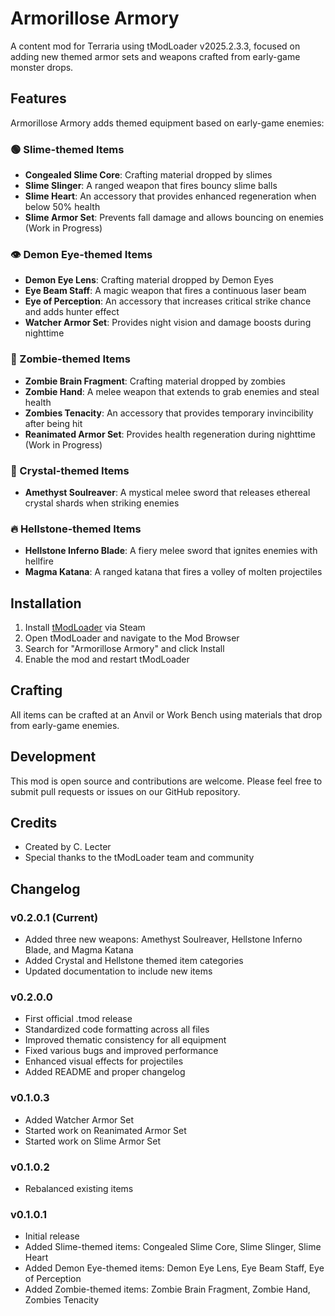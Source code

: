 # Armorillose Armory
A content mod for Terraria using tModLoader v2025.2.3.3, focused on adding new themed armor sets and weapons crafted from early-game monster drops.

## Features
Armorillose Armory adds themed equipment based on early-game enemies:

### 🟢 Slime-themed Items
- **Congealed Slime Core**: Crafting material dropped by slimes
- **Slime Slinger**: A ranged weapon that fires bouncy slime balls
- **Slime Heart**: An accessory that provides enhanced regeneration when below 50% health
- **Slime Armor Set**: Prevents fall damage and allows bouncing on enemies (Work in Progress)

### 👁️ Demon Eye-themed Items
- **Demon Eye Lens**: Crafting material dropped by Demon Eyes
- **Eye Beam Staff**: A magic weapon that fires a continuous laser beam
- **Eye of Perception**: An accessory that increases critical strike chance and adds hunter effect
- **Watcher Armor Set**: Provides night vision and damage boosts during nighttime

### 🧟 Zombie-themed Items
- **Zombie Brain Fragment**: Crafting material dropped by zombies
- **Zombie Hand**: A melee weapon that extends to grab enemies and steal health
- **Zombies Tenacity**: An accessory that provides temporary invincibility after being hit
- **Reanimated Armor Set**: Provides health regeneration during nighttime (Work in Progress)

### 💎 Crystal-themed Items
- **Amethyst Soulreaver**: A mystical melee sword that releases ethereal crystal shards when striking enemies

### 🔥 Hellstone-themed Items
- **Hellstone Inferno Blade**: A fiery melee sword that ignites enemies with hellfire
- **Magma Katana**: A ranged katana that fires a volley of molten projectiles

## Installation
1. Install [tModLoader](https://store.steampowered.com/app/1281930/tModLoader/) via Steam
2. Open tModLoader and navigate to the Mod Browser
3. Search for "Armorillose Armory" and click Install
4. Enable the mod and restart tModLoader

## Crafting
All items can be crafted at an Anvil or Work Bench using materials that drop from early-game enemies.

## Development
This mod is open source and contributions are welcome. Please feel free to submit pull requests or issues on our GitHub repository.

## Credits
- Created by C. Lecter
- Special thanks to the tModLoader team and community

## Changelog
### v0.2.0.1 (Current)
- Added three new weapons: Amethyst Soulreaver, Hellstone Inferno Blade, and Magma Katana
- Added Crystal and Hellstone themed item categories
- Updated documentation to include new items

### v0.2.0.0
- First official .tmod release
- Standardized code formatting across all files
- Improved thematic consistency for all equipment
- Fixed various bugs and improved performance
- Enhanced visual effects for projectiles
- Added README and proper changelog

### v0.1.0.3
- Added Watcher Armor Set
- Started work on Reanimated Armor Set
- Started work on Slime Armor Set

### v0.1.0.2
- Rebalanced existing items

### v0.1.0.1
- Initial release
- Added Slime-themed items: Congealed Slime Core, Slime Slinger, Slime Heart
- Added Demon Eye-themed items: Demon Eye Lens, Eye Beam Staff, Eye of Perception
- Added Zombie-themed items: Zombie Brain Fragment, Zombie Hand, Zombies Tenacity

